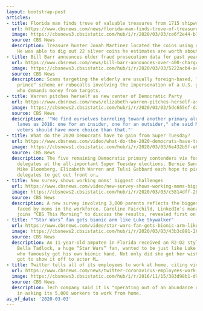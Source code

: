 ```yaml
---
layout: bootstrap-post
articles:
- title: Florida man finds trove of valuable treasures from 1715 shipwreck
  url: https://www.cbsnews.com/news/florida-man-finds-trove-of-treasures-from-1715-shipwreck/
  image: https://cbsnews3.cbsistatic.com/hub/i/r/2020/03/03/ce6f2e44-b769-448e-91d0-e3a6126ab145/thumbnail/1200x630/45b5b1279a997646244dac12e465cebe/untitled-2.jpg
  source: CBS News
  description: Treasure hunter Jonah Martinez located the coins using a metal detector.
    He was able to dig out 22 silver coins he estimates are worth about $6,000.
- title: Bill Barr announces elder fraud prosecution data for past year
  url: https://www.cbsnews.com/news/bill-barr-announces-over-400-charged-for-defrauding-seniors-over-past-year/
  image: https://cbsnews3.cbsistatic.com/hub/i/r/2020/03/03/5222acb4-a4ea-4949-bb14-4c00270b6bda/thumbnail/1200x630/3b494de31cf2a09b7a44fbe1d317290b/gettyimages-1199295852.jpg
  source: CBS News
  description: Scams targeting the elderly are usually foreign-based, like the "Nigerian
    prince" scheme or robocalls involving the impersonation of a U.S. government official
    who demands money from targets.
- title: Warren pitches herself as new center of Democratic Party
  url: https://www.cbsnews.com/news/elizabeth-warren-pitches-herself-as-new-center-of-democratic-party/
  image: https://cbsnews2.cbsistatic.com/hub/i/r/2020/03/03/5dc655ef-d29e-481e-8ad1-e23bdbc1af3b/thumbnail/1200x630/008bea410e622158b382fc61bf87c141/gettyimages-1204861097.jpg
  source: CBS News
  description: '"We find ourselves barreling toward another primary along the same
    lanes as 2016: one for an insider, one for an outsider," she said Monday. "Democratic
    voters should have more choice than that."'
- title: What do the 2020 Democrats have to gain from Super Tuesday?
  url: https://www.cbsnews.com/video/what-do-the-2020-democrats-have-to-gain-from-super-tuesday/
  image: https://cbsnews1.cbsistatic.com/hub/i/r/2020/03/03/6e432b5f-e6f7-4766-a19a-600a2efbfa1d/thumbnail/1200x630/d22be82d8c14d980362e160c7940c6fd/0303-ctm-supertuesday-jarretsimmons-2040287-640x360.jpg
  source: CBS News
  description: The five remaining Democratic primary contenders vie for over 1,300
    delegates at the all-important Super Tuesday elections. Bernie Sanders, Joe Biden,
    Mike Bloomberg, Elizabeth Warren and Tulsi Gabbard each hope to pick up enough
    delegates to get out front or…
- title: New survey shows working moms' biggest challenges
  url: https://www.cbsnews.com/video/new-survey-shows-working-moms-biggest-challenges/
  image: https://cbsnews2.cbsistatic.com/hub/i/r/2020/03/03/c5814dff-2882-41d4-be26-4b880f4aec8e/thumbnail/1200x630/1a3b22c4effcb58c4df9365181ebdff0/0303-ctm-fairchildworkact-fairchild-2040295-640x360.jpg
  source: CBS News
  description: A new survey involving 3,000 parents reflects the biggest challenges
    faced by moms in the workforce. Caroline Fairchild, LinkedIn’s managing news editor,
    joins “CBS This Morning” to discuss the results, revealed first on “CBS This Morning.”
- title: "“Star Wars” fan gets bionic arm like Luke Skywalker"
  url: https://www.cbsnews.com/video/star-wars-fan-gets-bionic-arm-like-luke-skywalker/
  image: https://cbsnews2.cbsistatic.com/hub/i/r/2020/03/03/43b3c891-2695-45c2-84cd-8ca901ea1429/thumbnail/1200x630/fcdbf089188e4e936caa52d0d00c2859/0303-ctm-whattowatch-2040280-640x360.jpg
  source: CBS News
  description: An 11-year-old amputee in Florida received an R2-D2 style bionic arm.
    Bella Tadlock, a huge “Star Wars” fan, wanted to be just like Luke Skywalker,
    who famously got his own bionic hand. Not only did she get her wish, but she even
    got to show it off to actor M…
- title: Twitter tells all of its employees to work at home, citing virus
  url: https://www.cbsnews.com/news/twitter-coronavirus-employees-work-at-home-because-of-outbreak/
  image: https://cbsnews3.cbsistatic.com/hub/i/r/2016/11/15/383d98b1-d9b7-446a-bb4b-a842ef209ba2/thumbnail/1200x630/05fc6c26afabe83eae86e69896efec33/twitter.jpg
  source: CBS News
  description: Tech company said it is "operating out of an abundance of caution"
    in asking its 5,000 workers to work from home.
as_of_date: '2020-03-03'
---
```


